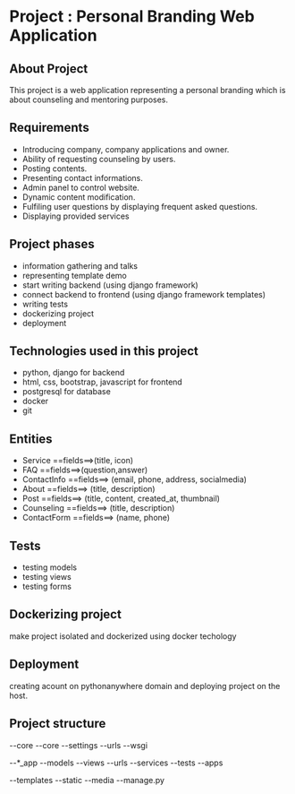 # Project : Personal Branding Web Application


## About Project 
This project is a web application representing a personal branding which is about counseling and mentoring purposes.


## Requirements 
* Introducing company, company applications and owner.
* Ability of requesting counseling by users.
* Posting contents.
* Presenting contact informations.
* Admin panel to control website.
* Dynamic content modification.
* Fulfiling user questions by displaying frequent asked questions.
* Displaying provided services


## Project phases 
* information gathering and talks
* representing template demo
* start writing backend (using django framework)
* connect backend to frontend (using django framework templates)
* writing tests
* dockerizing project
* deployment


## Technologies used in this project
* python, django for backend
* html, css, bootstrap, javascript for frontend
* postgresql for database
* docker
* git 


## Entities
* Service ==fields==>(title, icon)
* FAQ ==fields==>(question,answer)
* ContactInfo ==fields==> (email, phone, address, socialmedia)
* About ==fields==> (title, description)
* Post ==fields==> (title, content, created_at, thumbnail)
* Counseling ==fields==> (title, description)
* ContactForm ==fields==> (name, phone)


## Tests
* testing models
* testing views
* testing forms


## Dockerizing project
make project isolated and dockerized using docker techology


## Deployment
creating acount on pythonanywhere domain and deploying project on the host.


## Project structure
--core
  --core
    --settings
    --urls
    --wsgi
    
  --*_app
     --models
     --views
     --urls
     --services
     --tests
     --apps

  --templates
  --static
  --media
  --manage.py


















